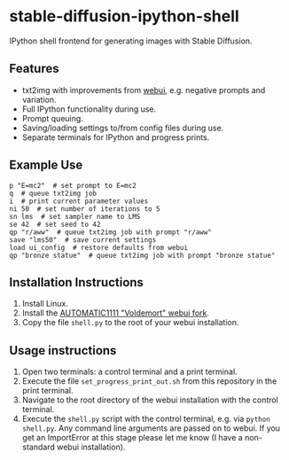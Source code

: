 # stable-diffusion-ipython-shell
IPython shell frontend for generating images with Stable Diffusion.

## Features

* txt2img with improvements from [webui](https://github.com/AUTOMATIC1111/stable-diffusion-webui), e.g. negative prompts and variation.
* Full IPython functionality during use.
* Prompt queuing.
* Saving/loading settings to/from config files during use.
* Separate terminals for IPython and progress prints.

## Example Use
```
p "E=mc2"  # set prompt to E=mc2
q  # queue txt2img job
i  # print current parameter values
ni 50  # set number of iterations to 5
sn lms  # set sampler name to LMS
se 42  # set seed to 42
qp "r/aww"  # queue txt2img job with prompt "r/aww"
save "lms50"  # save current settings
load ui_config  # restore defaults from webui
qp "bronze statue"  # queue txt2img job with prompt "bronze statue"
```

## Installation Instructions

1. Install Linux.
2. Install the [AUTOMATIC1111 "Voldemort" webui fork](https://github.com/AUTOMATIC1111/stable-diffusion-webui).
3. Copy the file `shell.py` to the root of your webui installation.

## Usage instructions

1. Open two terminals: a control terminal and a print terminal.
2. Execute the file `set_progress_print_out.sh` from this repository in the print terminal.
3. Navigate to the root directory of the webui installation with the control terminal.
4. Execute the `shell.py` script with the control terminal, e.g. via `python shell.py`. Any command line arguments are passed on to webui. If you get an ImportError at this stage please let me know (I have a non-standard webui installation).
